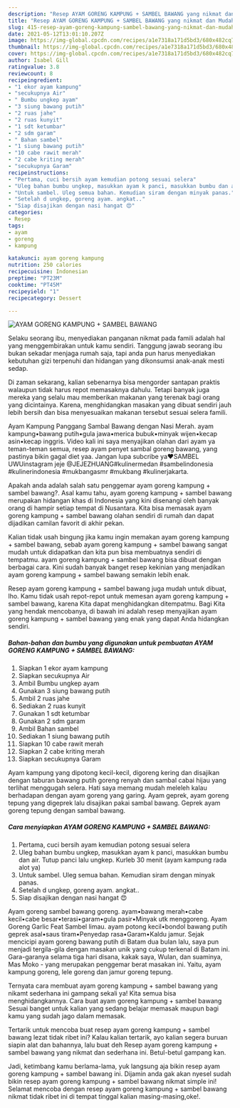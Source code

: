 ```yaml
---
description: "Resep AYAM GORENG KAMPUNG + SAMBEL BAWANG yang nikmat dan Mudah Dibuat"
title: "Resep AYAM GORENG KAMPUNG + SAMBEL BAWANG yang nikmat dan Mudah Dibuat"
slug: 415-resep-ayam-goreng-kampung-sambel-bawang-yang-nikmat-dan-mudah-dibuat
date: 2021-05-12T13:01:10.207Z
image: https://img-global.cpcdn.com/recipes/a1e7318a171d5bd3/680x482cq70/ayam-goreng-kampung-sambel-bawang-foto-resep-utama.jpg
thumbnail: https://img-global.cpcdn.com/recipes/a1e7318a171d5bd3/680x482cq70/ayam-goreng-kampung-sambel-bawang-foto-resep-utama.jpg
cover: https://img-global.cpcdn.com/recipes/a1e7318a171d5bd3/680x482cq70/ayam-goreng-kampung-sambel-bawang-foto-resep-utama.jpg
author: Isabel Gill
ratingvalue: 3.8
reviewcount: 8
recipeingredient:
- "1 ekor ayam kampung"
- "secukupnya Air"
- " Bumbu ungkep ayam"
- "3 siung bawang putih"
- "2 ruas jahe"
- "2 ruas kunyit"
- "1 sdt ketumbar"
- "2 sdm garam"
- " Bahan sambel"
- "1 siung bawang putih"
- "10 cabe rawit merah"
- "2 cabe kriting merah"
- "secukupnya Garam"
recipeinstructions:
- "Pertama, cuci bersih ayam kemudian potong sesuai selera"
- "Uleg bahan bumbu ungkep, masukkan ayam k panci, masukkan bumbu dan air. Tutup panci lalu ungkep. Kurleb 30 menit (ayam kampung rada alot ya)"
- "Untuk sambel. Uleg semua bahan. Kemudian siram dengan minyak panas."
- "Setelah d ungkep, goreng ayam. angkat.."
- "Siap disajikan dengan nasi hangat 😍"
categories:
- Resep
tags:
- ayam
- goreng
- kampung

katakunci: ayam goreng kampung 
nutrition: 250 calories
recipecuisine: Indonesian
preptime: "PT23M"
cooktime: "PT45M"
recipeyield: "1"
recipecategory: Dessert

---
```



![AYAM GORENG KAMPUNG + SAMBEL BAWANG](https://img-global.cpcdn.com/recipes/a1e7318a171d5bd3/680x482cq70/ayam-goreng-kampung-sambel-bawang-foto-resep-utama.jpg)

Selaku seorang ibu, menyediakan panganan nikmat pada famili adalah hal yang menggembirakan untuk kamu sendiri. Tanggung jawab seorang ibu bukan sekadar menjaga rumah saja, tapi anda pun harus menyediakan kebutuhan gizi terpenuhi dan hidangan yang dikonsumsi anak-anak mesti sedap.

Di zaman  sekarang, kalian sebenarnya bisa mengorder santapan praktis walaupun tidak harus repot memasaknya dahulu. Tetapi banyak juga mereka yang selalu mau memberikan makanan yang terenak bagi orang yang dicintainya. Karena, menghidangkan masakan yang dibuat sendiri jauh lebih bersih dan bisa menyesuaikan makanan tersebut sesuai selera famili. 

Ayam Kampung Panggang Sambal Bawang dengan Nasi Merah. ayam kampung•bawang putih•gula jawa•merica bubuk•minyak wijen•kecap asin•kecap inggris. Video kali ini saya menyajikan olahan dari ayam ya teman-teman semua, resep ayam penyet sambal goreng bawang, yang pastinya bikin gagal diet yaa. Jangan lupa subcribe ya❤️SAMBEL UWUinstagram jeje @JEJEZHUANG#kulinermedan #sambelindonesia #kulinerindonesia #mukbangasmr #mukbang #kulinerjakarta.

Apakah anda adalah salah satu penggemar ayam goreng kampung + sambel bawang?. Asal kamu tahu, ayam goreng kampung + sambel bawang merupakan hidangan khas di Indonesia yang kini disenangi oleh banyak orang di hampir setiap tempat di Nusantara. Kita bisa memasak ayam goreng kampung + sambel bawang olahan sendiri di rumah dan dapat dijadikan camilan favorit di akhir pekan.

Kalian tidak usah bingung jika kamu ingin memakan ayam goreng kampung + sambel bawang, sebab ayam goreng kampung + sambel bawang sangat mudah untuk didapatkan dan kita pun bisa membuatnya sendiri di tempatmu. ayam goreng kampung + sambel bawang bisa dibuat dengan berbagai cara. Kini sudah banyak banget resep kekinian yang menjadikan ayam goreng kampung + sambel bawang semakin lebih enak.

Resep ayam goreng kampung + sambel bawang juga mudah untuk dibuat, lho. Kamu tidak usah repot-repot untuk memesan ayam goreng kampung + sambel bawang, karena Kita dapat menghidangkan ditempatmu. Bagi Kita yang hendak mencobanya, di bawah ini adalah resep menyajikan ayam goreng kampung + sambel bawang yang enak yang dapat Anda hidangkan sendiri.

<!--inarticleads1-->

##### Bahan-bahan dan bumbu yang digunakan untuk pembuatan AYAM GORENG KAMPUNG + SAMBEL BAWANG:

1. Siapkan 1 ekor ayam kampung
1. Siapkan secukupnya Air
1. Ambil  Bumbu ungkep ayam
1. Gunakan 3 siung bawang putih
1. Ambil 2 ruas jahe
1. Sediakan 2 ruas kunyit
1. Gunakan 1 sdt ketumbar
1. Gunakan 2 sdm garam
1. Ambil  Bahan sambel
1. Sediakan 1 siung bawang putih
1. Siapkan 10 cabe rawit merah
1. Siapkan 2 cabe kriting merah
1. Siapkan secukupnya Garam


Ayam kampung yang dipotong kecil-kecil, digoreng kering dan disajikan dengan taburan bawang putih goreng renyah dan sambal cabai hijau yang terlihat menggugah selera. Hati saya memang mudah meleleh kalau berhadapan dengan ayam goreng yang garing. Ayam geprek, ayam goreng tepung yang digeprek lalu disajikan pakai sambal bawang. Geprek ayam goreng tepung dengan sambal bawang. 

<!--inarticleads2-->

##### Cara menyiapkan AYAM GORENG KAMPUNG + SAMBEL BAWANG:

1. Pertama, cuci bersih ayam kemudian potong sesuai selera
1. Uleg bahan bumbu ungkep, masukkan ayam k panci, masukkan bumbu dan air. Tutup panci lalu ungkep. Kurleb 30 menit (ayam kampung rada alot ya)
1. Untuk sambel. Uleg semua bahan. Kemudian siram dengan minyak panas.
1. Setelah d ungkep, goreng ayam. angkat..
1. Siap disajikan dengan nasi hangat 😍


Ayam goreng sambel bawang goreng. ayam•bawang merah•cabe kecil•cabe besar•terasi•garam•gula pasir•Minyak utk menggoreng. Ayam Goreng Garlic Feat Sambel limau. ayam potong kecil•bondol bawang putih geprek asal•saus tiram•Penyedap rasa•Garam•Kaldu jamur. Sejak mencicipi ayam goreng bawang putih di Batam dua bulan lalu, saya pun menjadi tergila-gila dengan masakan unik yang cukup terkenal di Batam ini. Gara-garanya selama tiga hari disana, kakak saya, Wulan, dan suaminya, Mas Moko - yang merupakan penggemar berat masakan ini. Yaitu, ayam kampung goreng, lele goreng dan jamur goreng tepung. 

Ternyata cara membuat ayam goreng kampung + sambel bawang yang nikamt sederhana ini gampang sekali ya! Kita semua bisa menghidangkannya. Cara buat ayam goreng kampung + sambel bawang Sesuai banget untuk kalian yang sedang belajar memasak maupun bagi kamu yang sudah jago dalam memasak.

Tertarik untuk mencoba buat resep ayam goreng kampung + sambel bawang lezat tidak ribet ini? Kalau kalian tertarik, ayo kalian segera buruan siapin alat dan bahannya, lalu buat deh Resep ayam goreng kampung + sambel bawang yang nikmat dan sederhana ini. Betul-betul gampang kan. 

Jadi, ketimbang kamu berlama-lama, yuk langsung aja bikin resep ayam goreng kampung + sambel bawang ini. Dijamin anda gak akan nyesel sudah bikin resep ayam goreng kampung + sambel bawang nikmat simple ini! Selamat mencoba dengan resep ayam goreng kampung + sambel bawang nikmat tidak ribet ini di tempat tinggal kalian masing-masing,oke!.


